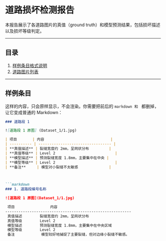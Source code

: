 # 道路损坏检测报告

 本报告展示了各道路图片的真值（ground truth）和模型预测结果，包括损坏描述以及损坏等级判定。

---

## 目录

1. [样例条目格式说明](#样例条目)
2. [道路图片列表](#道路图片列表)

---

## 样例条目

这样的内容，只会原样显示，不会渲染。你需要把前后的 ```markdown 和 ``` 都删掉，让它变成普通的 Markdown：

```md
### 道路段 1

![道路段 1 原图] (Dataset_1/1.jpg)

| 项目       | 内容                              |
| ---------- | --------------------------------- |
| **真值描述** | 裂缝宽度约 2mm，呈网状分布         |
| **真值等级** | Level 2                           |
| **模型描述** | 预测裂缝宽度 1.8mm，主要集中在中央 |
| **模型等级** | Level 2                           |
| **备注**     | 模型对小裂缝不太敏感              |



```markdown
### 1. 道路段编号名称

![道路段 1 原图](Dataset_1/1.jpg)

 项目                内容                                
---------------------------------------------------------
 真值描述        裂缝宽度约 2mm，呈网状分布             
 真值等级        Level 2                             
 模型描述        预测裂缝宽度 1.8mm，主要集中在中央区域 
 模型等级        Level 2                             
 备注            模型较好地捕捉了主要裂缝，但对边缘小裂缝不敏感。 
